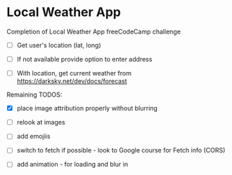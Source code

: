 # Local Weather App

Completion of Local Weather App freeCodeCamp challenge

- [ ] Get user's location (lat, long)
- [ ] If not available provide option to enter address 
- [ ] With location, get current weather from https://darksky.net/dev/docs/forecast


Remaining TODOS:

- [x] place image attribution properly without blurring
- [ ] relook at images
- [ ] add emojiis
- [ ] switch to fetch if possible - look to Google course for Fetch info (CORS)
- [ ] add animation - for loading and blur in


